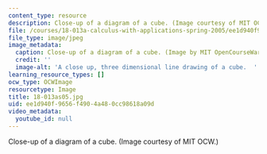 ```yaml
---
content_type: resource
description: Close-up of a diagram of a cube. (Image courtesy of MIT OCW.)
file: /courses/18-013a-calculus-with-applications-spring-2005/ee1d940f9656f4904a480cc98618a09d_18-013as05.jpg
file_type: image/jpeg
image_metadata:
  caption: Close-up of a diagram of a cube. (Image by MIT OpenCourseWare.)
  credit: ''
  image-alt: 'A close up, three dimensional line drawing of a cube.  '
learning_resource_types: []
ocw_type: OCWImage
resourcetype: Image
title: 18-013as05.jpg
uid: ee1d940f-9656-f490-4a48-0cc98618a09d
video_metadata:
  youtube_id: null
---
```

Close-up of a diagram of a cube. (Image courtesy of MIT OCW.)


